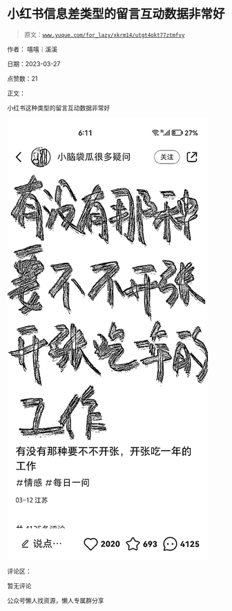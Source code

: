 # 小红书信息差类型的留言互动数据非常好

> 原文：[`www.yuque.com/for_lazy/xkrm14/utgt4okt77ztmfvy`](https://www.yuque.com/for_lazy/xkrm14/utgt4okt77ztmfvy)

作者： 嘻嘻｜溪溪

日期：2023-03-27

点赞数：21

正文：

小红书这种类型的留言互动数据非常好

![](img/90fd692d1f6eeb4ba21717f4f439efd9.png)  

评论区：

暂无评论

公众号懒人找资源，懒人专属群分享

